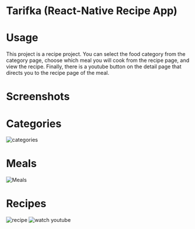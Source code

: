 # Tarifka (React-Native Recipe App)
# Usage
This project is a recipe project.
You can select the food category from the category page, choose which meal you will cook from the recipe page, and view the recipe. Finally, there is a youtube button on the detail page that directs you to the recipe page of the meal.

# Screenshots <br/>

# Categories
![categories](https://user-images.githubusercontent.com/56682209/235528132-fe990eda-0018-40c4-9b9a-9810d21d7660.png)

# Meals
![Meals](https://user-images.githubusercontent.com/56682209/235528142-0d3374ab-dd4f-4e89-86d9-a575a4a5824c.png)

# Recipes
![recipe](https://user-images.githubusercontent.com/56682209/235528170-4a8771dd-96ae-4b6a-80f0-655b18835bce.png)
![watch youtube](https://user-images.githubusercontent.com/56682209/235528175-60189327-0f0f-48e0-abf7-802a5510f669.png)
